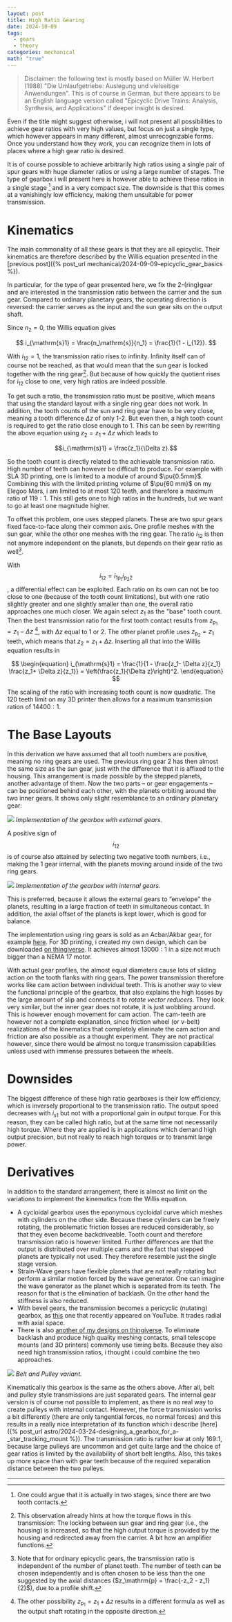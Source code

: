 ```yaml
---
layout: post
title: High Ratio Gearing
date: 2024-10-09
tags:
  - gears
  - theory
categories: mechanical
math: "true"
---
```

> Disclaimer: the following text is mostly based on Müller W. Herbert  (1988) "Die Umlaufgetriebe: Auslegung und vielseitige Anwendungen". This is of course in German, but there appears to be an English language version called  "Epicyclic Drive Trains: Analysis, Synthesis, and Applications" if deeper insight is desired.

Even if the title might suggest otherwise, i will not present all possibilities to achieve gear ratios with very high values, but focus on just a single type, which however appears in many different, almost unrecognizable forms. Once you understand how they work, you can recognize them in lots of places where a high gear ratio is desired.

It is of course possible to achieve arbitrarily high ratios using a single pair of spur gears with huge diameter ratios or using a large number of stages. The type of gearbox i will present here is however able to achieve these ratios in a single stage [^1] and in a very compact size.
The downside is that this comes at a vanishingly low efficiency, making them unsuitable for power transmission.
# Kinematics
The main commonality of all these gears is that they are all epicyclic. Their kinematics are therefore described by the Willis equation presented in the [previous post]({% post_url mechanical/2024-09-09-epicyclic_gear_basics %}).

In particular, for the type of gear presented here, we fix the $2$-(ring)gear and are interested in the transmission ratio between the carrier and the sun gear. Compared to ordinary planetary gears, the operating direction is reversed: the carrier serves as the input and the sun gear sits on the output shaft.

Since $n_2 = 0$, the Willis equation gives

$$
i_{\mathrm{s}1} = \frac{n_\mathrm{s}}{n_1} = \frac{1}{1 - i_{12}}.
$$

With $i_{12} = 1$, the transmission ratio rises to infinity.
Infinity itself can of course not be reached, as that would mean that the sun gear is locked together with the ring gear[^2]. But because of how quickly the quotient rises for $i_{12}$ close to one, very high ratios are indeed possible.

To get such a ratio, the transmission ratio must be positive, which means that using the standard layout with a single ring gear does not work.
In addition,  the tooth counts of the sun and ring gear have to be very close, meaning a tooth difference $\Delta z$ of only $1$-$2$. But even then, a high tooth count is required to get the ratio close enough to $1$. This can be seen by rewriting the above equation using $z_2 = z_1 + \Delta z$ which leads to

$$i_{\mathrm{s}1} = \frac{z_1}{\Delta z}.$$

So the tooth count is directly related to the achievable transmission ratio.
High number of teeth can however be difficult to produce. For example with SLA 3D printing, one is limited to a module of around $\pu{0.5mm}$. Combining this with the limited printing volume of $\pu{60 mm}$ on my Elegoo Mars, i am limited to at most 120 teeth, and therefore a maximum ratio of $119:1$.
This still gets one to high ratios in the hundreds, but we want to go at least one magnitude higher.

To offset this problem, one uses stepped planets.
These are two spur gears fixed face-to-face along their common axis. One profile meshes with the sun gear, while the other one meshes with the ring gear. The ratio $i_{12}$ is then not anymore independent on the planets, but depends on their gear ratio as well[^3].

With $$i_{12} = i_{1 \mathrm{p}_1} i_{\mathrm{p}_2 2}$$, a differential effect can be exploited. Each ratio on its own can not be too close to one (because of the tooth count limitations), but with one ratio slightly greater and one slightly smaller than one, the overall ratio approaches one much closer.
We again select $z_1$ as the "base" tooth count. Then the best transmission ratio for the first tooth contact results from $z_{\mathrm{p}_1} = z_1 - \Delta z$ [^4], with $\Delta z$ equal to $1$ or $2$. The other planet profile uses $z_{\mathrm{p}_2} = z_1$ teeth, which means that $z_2 = z_1 + \Delta z$.
Inserting all that into the Willis equation results in

$$
\begin{equation}
i_{\mathrm{s}1} = \frac{1}{1 - \frac{z_1- \Delta z}{z_1} \frac{z_1+ \Delta z}{z_1}} = \left(\frac{z_1}{\Delta z}\right)^2.
\end{equation}
$$

The scaling of the ratio with increasing tooth count is now quadratic. The $120$ teeth limit on my 3D printer then allows for a maximum transmission ration of $14400:1$.
# The Base Layouts
In this derivation we have assumed that all tooth numbers are positive, meaning no ring gears are used. 
The previous ring gear $2$ has then almost the same size as the sun gear, just with the difference that it is affixed to the housing. 
This arrangement is made possible by the stepped planets, another advantage of them. Now the two parts – or gear engagements – can be positioned behind each other, with the planets orbiting around the two inner gears. It shows only slight resemblance to an ordinary planetary gear:

![](/assets/Planetaries/HighRatioExternal.svg)
_Implementation of the gearbox with external gears._


A positive sign of $$i_{12}$$ is of course also attained by selecting two negative tooth numbers, i.e., making the $1$ gear internal, with the planets moving around inside of the two ring gears.

![](/assets/Planetaries/HighRatioDefault.svg)
_Implementation of the gearbox with internal gears._

This is preferred, because it allows the external gears to “envelope" the planets, resulting in a large fraction of teeth in simultaneous contact. In addition, the axial offset of the planets is kept lower, which is good for balance.

The implementation using ring gears is sold as an Acbar/Akbar gear, for example [here](https://www.akim.ch/AKIM-Produkte.html).
For 3D printing, i created my own design, which can be downloaded [on thingiverse](https://www.thingiverse.com/thing:5933178). It achieves almost $13000:1$ in a size not much bigger than a NEMA 17 motor.

With actual gear profiles, the almost equal diameters cause lots of sliding action on the tooth flanks with ring gears. The power transmission therefore works like cam action between individual teeth.
This is another way to view the functional principle of the gearbox, that also explains the high losses by the large amount of slip and connects it to *rotate vector reducers*.
They look very similar, but the inner gear does not rotate, it is just wobbling around. This is however enough movement for cam action.
The cam-teeth are however not a complete explanation, since friction wheel (or v-belt) realizations of the kinematics that completely eliminate the cam action and friction are also possible as a thought experiment. They are not practical however, since there would be almost no torque transmission capabilities unless used with immense pressures between the wheels.
# Downsides
The biggest difference of these high ratio gearboxes is their low efficiency, which is  inversely proportional to the transmission ratio. The output speed decreases with $i_{\mathrm{s}1}$ but not with a proportional gain in output torque. 
For this reason, they can be called high ratio, but at the same time not necessarily high torque. 
Where they are applied is in applications which demand high output precision, but not really to reach high torques or to transmit large power.
# Derivatives
In addition to the standard arrangement, there is almost no limit on the variations to implement the kinematics from the Willis equation.
- A cycloidal gearbox uses the eponymous cycloidal curve which meshes with cylinders on the other side. Because these cylinders can be freely rotating, the problematic friction losses are reduced considerably, so that they even become backdriveable. Tooth count and therefore transmission ratio is however limited. Further differences are that the output is distributed over multiple cams and the fact that stepped planets are typically not used. They therefore resemble just the single stage version.
- Strain-Wave gears have flexible planets that are not really rotating but perform a similar motion forced by the wave generator. One can imagine the wave generator as the planet which is separated from its teeth. The reason for that is the elimination of backlash. On the other hand the stiffness is also reduced.
- With bevel gears, the transmission becomes a pericyclic (nutating) gearbox, as [this](https://www.youtube.com/watch?v=Z-zUTS5FPPc) one that recently appeared on YouTube. It trades radial with axial space.
- There is also [another of my designs on thingiverse](https://www.thingiverse.com/thing:6548761). To eliminate backlash and produce high quality meshing contacts, small telescope mounts (and 3D printers) commonly use timing belts.  Because they also need high transmission ratios, i thought i could combine the two approaches. 

![](/assets/Planetaries/EpicyclicPulley.svg)
_Belt and Pulley variant._

Kinematically this gearbox is the same as the others above. After all, belt and pulley style transmissions are just separated gears. The internal gear version is of course not possible to implement, as there is no real way to create pulleys with internal contact.
However, the force transmission works a bit differently (there are only tangential forces, no normal forces) and this results in a really nice interpretation of its function which i describe [here]({% post_url astro/2024-03-24-designing_a_gearbox_for_a-_star_tracking_mount %}).
The transmission ratio is rather low at only 169:1, because large pulleys are uncommon and get quite large and the choice of gear ratios is limited by the availability of short belt lengths. Also, this takes up more space than with gear teeth because of the required separation distance between the two pulleys. 

___
[^1]:  One could argue that it is actually in two stages, since there are two tooth contacts.
[^2]: This observation already hints at how the torque flows in this transmission: The locking between sun gear and ring gear (i.e., the housing) is increased, so that the high output torque is provided by the housing and redirected away from the carrier. A bit how an amplifier functions.
[^3]: Note that for ordinary epicyclic gears, the transmission ratio is independent of the number of planet teeth. The number of teeth can be chosen independently and is often chosen to be less than the one suggested by the axial distances ($z_\mathrm{p} = \frac{-z_2 - z_1}{2}$), due to a profile shift.
[^4]: The other possibility $z_{\mathrm{p}_1} = z_1 + \Delta z$ results in a different formula as well as the output shaft rotating in the opposite direction.